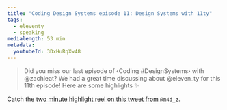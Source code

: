 ```yaml
---
title: "Coding Design Systems episode 11: Design Systems with 11ty"
tags:
  - eleventy
  - speaking
medialength: 53 min
metadata:
  youtubeId: 3DxHuRqXw48
---
```

> Did you miss our last episode of ‹Coding #DesignSystems› with @zachleat? We had a great time discussing about @eleven_ty for this 11th episode! Here are some highlights ✨

Catch the [two minute highlight reel on this tweet from `@m4d_z`](https://twitter.com/m4d_z/status/1506644072374714369).

<div><youtube-lite-player @slug="{{ metadata.youtubeId }}" @label="{{ title }}"></youtube-lite-player></div>